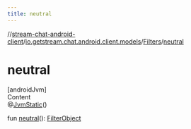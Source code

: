 ```yaml
---
title: neutral
---
```

//[stream-chat-android-client](../../../index.md)/[io.getstream.chat.android.client.models](../index.md)/[Filters](index.md)/[neutral](neutral.md)



# neutral  
[androidJvm]  
Content  
@[JvmStatic](https://kotlinlang.org/api/latest/jvm/stdlib/kotlin.jvm/-jvm-static/index.html)()  
  
fun [neutral](neutral.md)(): [FilterObject](../../io.getstream.chat.android.client.api.models/FilterObject/index.md)  



